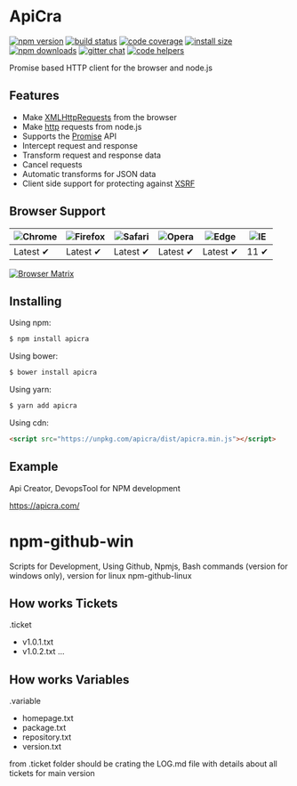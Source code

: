 # ApiCra

[![npm version](https://img.shields.io/npm/v/apicra.svg?style=flat-square)](https://www.npmjs.org/package/apicra)
[![build status](https://img.shields.io/travis/apicra/apicra.svg?style=flat-square)](https://travis-ci.org/apicra/apicra)
[![code coverage](https://img.shields.io/coveralls/mzabriskie/apicra.svg?style=flat-square)](https://coveralls.io/r/mzabriskie/apicra)
[![install size](https://packagephobia.now.sh/badge?p=apicra)](https://packagephobia.now.sh/result?p=apicra)
[![npm downloads](https://img.shields.io/npm/dm/apicra.svg?style=flat-square)](http://npm-stat.com/charts.html?package=apicra)
[![gitter chat](https://img.shields.io/gitter/room/mzabriskie/apicra.svg?style=flat-square)](https://gitter.im/mzabriskie/apicra)
[![code helpers](https://www.codetriage.com/apicra/apicra/badges/users.svg)](https://www.codetriage.com/apicra/apicra)

Promise based HTTP client for the browser and node.js

## Features

- Make [XMLHttpRequests](https://developer.mozilla.org/en-US/docs/Web/API/XMLHttpRequest) from the browser
- Make [http](http://nodejs.org/api/http.html) requests from node.js
- Supports the [Promise](https://developer.mozilla.org/en-US/docs/Web/JavaScript/Reference/Global_Objects/Promise) API
- Intercept request and response
- Transform request and response data
- Cancel requests
- Automatic transforms for JSON data
- Client side support for protecting against [XSRF](http://en.wikipedia.org/wiki/Cross-site_request_forgery)

## Browser Support

![Chrome](https://raw.github.com/alrra/browser-logos/master/src/chrome/chrome_48x48.png) | ![Firefox](https://raw.github.com/alrra/browser-logos/master/src/firefox/firefox_48x48.png) | ![Safari](https://raw.github.com/alrra/browser-logos/master/src/safari/safari_48x48.png) | ![Opera](https://raw.github.com/alrra/browser-logos/master/src/opera/opera_48x48.png) | ![Edge](https://raw.github.com/alrra/browser-logos/master/src/edge/edge_48x48.png) | ![IE](https://raw.github.com/alrra/browser-logos/master/src/archive/internet-explorer_9-11/internet-explorer_9-11_48x48.png) |
--- | --- | --- | --- | --- | --- |
Latest ✔ | Latest ✔ | Latest ✔ | Latest ✔ | Latest ✔ | 11 ✔ |

[![Browser Matrix](https://saucelabs.com/open_sauce/build_matrix/apicra.svg)](https://saucelabs.com/u/apicra)

## Installing

Using npm:

```bash
$ npm install apicra
```

Using bower:

```bash
$ bower install apicra
```

Using yarn:

```bash
$ yarn add apicra
```

Using cdn:

```html
<script src="https://unpkg.com/apicra/dist/apicra.min.js"></script>
```

## Example


Api Creator, DevopsTool for NPM development

https://apicra.com/


# npm-github-win
Scripts for Development, Using Github, Npmjs, Bash commands (version for windows only), version for linux npm-github-linux


## How works Tickets

.ticket
+ v1.0.1.txt
+ v1.0.2.txt
...

## How works Variables

.variable
+ homepage.txt
+ package.txt
+ repository.txt
+ version.txt



from .ticket folder should be crating the  LOG.md file with details about all tickets for main version

